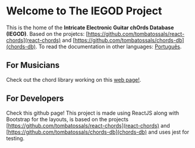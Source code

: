 # Welcome to The IEGOD Project

This is the home of the **Intricate Electronic Guitar chOrds Database (IEGOD)**. Based on the projetcs: [https://github.com/tombatossals/react-chords](react-chords) and [https://github.com/tombatossals/chords-db](chords-db). To read the documentation in other languages: [Português](README.pt_br.md).

## For Musicians

Check out the chord library working on this [web page!](https://diegogss.github.io/iegod-project/).

## For Developers

Check this github page! This project is made using ReactJS along with Bootstrap for the layouts, is based on the projects [https://github.com/tombatossals/react-chords](react-chords) and [https://github.com/tombatossals/chords-db](chords-db) and uses jest for testing.

